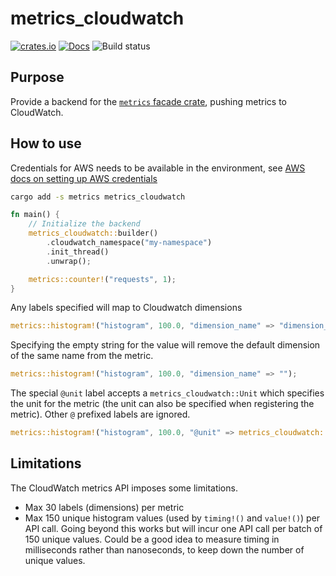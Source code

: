metrics_cloudwatch
==================
[![crates.io](https://meritbadge.herokuapp.com/metrics_cloudwatch)](https://crates.io/crates/metrics_cloudwatch)
[![Docs](https://docs.rs/metrics_cloudwatch/badge.svg)](https://docs.rs/metrics_cloudwatch)
![Build status](https://github.com/ramn/metrics_cloudwatch/workflows/build/badge.svg)

Purpose
-------

Provide a backend for the [`metrics` facade
crate](https://crates.io/crates/metrics), pushing metrics to CloudWatch.


How to use
----------

Credentials for AWS needs to be available in the environment, see [AWS docs
on setting up AWS credentials](
https://github.com/awslabs/aws-sdk-rust#getting-started-with-the-sdk)

```bash
cargo add -s metrics metrics_cloudwatch
```

```rust
fn main() {
    // Initialize the backend
    metrics_cloudwatch::builder()
        .cloudwatch_namespace("my-namespace")
        .init_thread()
        .unwrap();

    metrics::counter!("requests", 1);
}
```

Any labels specified will map to Cloudwatch dimensions

```rust
metrics::histogram!("histogram", 100.0, "dimension_name" => "dimension_value");
```

Specifying the empty string for the value will remove the default dimension of the same name from the metric.

```rust
metrics::histogram!("histogram", 100.0, "dimension_name" => "");
```

The special `@unit` label accepts a `metrics_cloudwatch::Unit` which specifies the unit for the metric (the unit can also be specified when registering the metric). Other `@` prefixed labels are ignored.

```rust
metrics::histogram!("histogram", 100.0, "@unit" => metrics_cloudwatch::Unit::Seconds);
```

Limitations
-----------

The CloudWatch metrics API imposes some limitations.

* Max 30 labels (dimensions) per metric
* Max 150 unique histogram values (used by `timing!()` and `value!()`) per API
call. Going beyond this works but will incur one API call per batch of 150
unique values. Could be a good idea to measure timing in milliseconds rather
than nanoseconds, to keep down the number of unique values.
